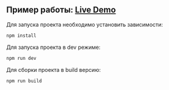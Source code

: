 <h2>Пример работы: <a href='' alt='example work'>Live Demo</a></h2>

Для запуска проекта необходимо установить зависимости:

```sh
npm install
```

Для запуска проекта в dev режиме:

```sh
npm run dev
```

Для сборки проекта в build версию:

```sh
npm run build
```
